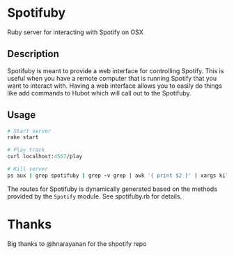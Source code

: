 # Spotifuby

Ruby server for interacting with Spotify on OSX

## Description

Spotifuby is meant to provide a web interface for controlling Spotify.
This is useful when you have a remote computer that is running Spotify
that you want to interact with. Having a web interface allows you to
easily do things like add commands to Hubot which will call out to the
Spotifuby.

## Usage

```rb
# Start server
rake start

# Play track
curl localhost:4567/play

# Kill server
ps aux | grep spotifuby | grep -v grep | awk '{ print $2 }' | xargs kill
```

The routes for Spotifuby is dynamically generated based on the
methods provided by the `Spotify` module. See spotifuby.rb for details.

# Thanks

Big thanks to @hnarayanan for the shpotify repo
